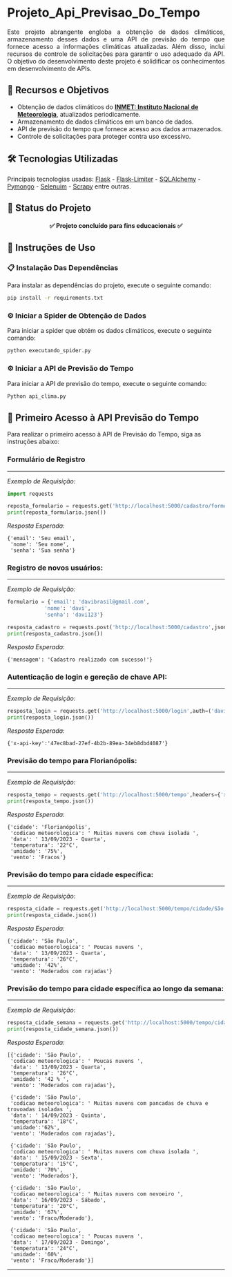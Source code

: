 # Projeto_Api_Previsao_Do_Tempo
<p align="justify">Este projeto abrangente engloba a obtenção de dados climáticos, armazenamento desses dados e uma API de previsão do tempo que fornece acesso a informações climáticas atualizadas. Além disso, inclui recursos de controle de solicitações para garantir o uso adequado da API. O objetivo do desenvolvimento deste projeto é solidificar os conhecimentos em desenvolvimento de APIs.</p>

## 🔗 Recursos e Objetivos
-  Obtenção de dados climáticos do **[INMET: Instituto Nacional de Meteorologia](https://portal.inmet.gov.br/)**, atualizados periodicamente.
- Armazenamento de dados climáticos em um banco de dados.
- API de previsão do tempo que fornece acesso aos dados armazenados.
- Controle de solicitações para proteger contra uso excessivo.

## 🛠️ Tecnologias Utilizadas
Principais tecnologias usadas:
[Flask](https://readthedocs.org/projects/flask/) - [Flask-Limiter](https://readthedocs.org/projects/flask/) -
[SQLAlchemy](https://readthedocs.org/projects/flask/) - [Pymongo](https://readthedocs.org/projects/flask/) - 
 [Selenuim](https://readthedocs.org/projects/flask/) -
[Scrapy](https://readthedocs.org/projects/flask/) entre outras.

## 📌 Status do Projeto
<h4 align="center"> 
	✅ Projeto concluído para fins educacionais ✅ 
</h4>


## 🔧 Instruções de Uso

### 📋 Instalação Das Dependências
Para instalar as dependências do projeto, execute o seguinte comando:
```bash
pip install -r requirements.txt
```
### ⚙️ Iniciar a Spider de Obtenção de Dados
Para iniciar a spider que obtém os dados climáticos, execute o seguinte comando:
```bash
python executando_spider.py
```

### ⚙️ Iniciar a API de Previsão do Tempo
Para iniciar a API de previsão do tempo, execute o seguinte comando:
```bash
Python api_clima.py
```
## 🚀 Primeiro Acesso à API Previsão do Tempo
Para realizar o primeiro acesso à API de Previsão do Tempo, siga as instruções abaixo:

### Formulário de Registro
_____
*Exemplo de Requisição:*

```python
import requests

reposta_formulario = requests.get('http://localhost:5000/cadastro/formulario')
print(reposta_formulario.json())
```
*Resposta Esperada:*
```
{'email': 'Seu email',
 'nome': 'Seu nome',
 'senha': 'Sua senha'}
```
### Registro de novos usuários:
____
*Exemplo de Requisição:*
```python
formulario = {'email': 'davibrasil@gmail.com',
            'nome': 'davi',
            'senha': 'davi123'}

resposta_cadastro = requests.post('http://localhost:5000/cadastro',json=formulario)
print(resposta_cadastro.json()) 
```
*Resposta Esperada:*
```
{'mensagem': 'Cadastro realizado com sucesso!'}
```

### Autenticação de login e gereção de chave API:
____
*Exemplo de Requisição:*
```python
resposta_login = requests.get('http://localhost:5000/login',auth=('davi','davi123'))
print(resposta_login.json())
```
*Resposta Esperada:*
```
{'x-api-key':'47ec8bad-27ef-4b2b-89ea-34eb8dbd4087'}
```

### Previsão do tempo para Florianópolis:
______
*Exemplo de Requisição:*
```python
resposta_tempo = requests.get('http://localhost:5000/tempo',headers={'x-api-key':'47ec8bad-27ef-4b2b-89ea-34eb8dbd4087'})
print(resposta_tempo.json())
```
*Resposta Esperada:*
```
{'cidade': 'Florianópolis',
 'codicao meteorologica': ' Muitas nuvens com chuva isolada ',
 'data': ' 13/09/2023 - Quarta',
 'temperatura': '22°C', 
 'umidade': '75%', 
 'vento': 'Fracos'}
```

### Previsão do tempo para cidade específica:
____
*Exemplo de Requisição:*
```python
resposta_cidade = requests.get('http://localhost:5000/tempo/cidade/São Paulo',headers={'x-api-key':'47ec8bad-27ef-4b2b-89ea-34eb8dbd4087'})
print(resposta_cidade.json())
```
*Resposta Esperada:*
```
{'cidade': 'São Paulo', 
 'codicao meteorologica': ' Poucas nuvens ', 
 'data': ' 13/09/2023 - Quarta',
 'temperatura': '26°C', 
 'umidade': '42%', 
 'vento': 'Moderados com rajadas'}
```

### Previsão do tempo para cidade específica ao longo da semana:
___
*Exemplo de Requisição:*
```python
resposta_cidade_semana = requests.get('http://localhost:5000/tempo/cidade/São Paulo/semana',headers={'x-api-key':'47ec8bad-27ef-4b2b-89ea-34eb8dbd4087'})
print(resposta_cidade_semana.json())
```
*Resposta Esperada:*
```
[{'cidade': 'São Paulo', 
 'codicao meteorologica': ' Poucas nuvens ', 
 'data': ' 13/09/2023 - Quarta', 
 'temperatura': '26°C', 
 'umidade': '42 % ', 
 'vento': 'Moderados com rajadas'},

 {'cidade': 'São Paulo', 
 'codicao meteorologica': ' Muitas nuvens com pancadas de chuva e trovoadas isoladas ', 
 'data': ' 14/09/2023 - Quinta', 
 'temperatura': '18°C', 
 'umidade':'62%', 
 'vento': 'Moderados com rajadas'}, 

 {'cidade': 'São Paulo', 
 'codicao meteorologica': ' Muitas nuvens com chuva isolada ', 
 'data': ' 15/09/2023 - Sexta', 
 'temperatura': '15°C', 
 'umidade': '70%', 
 'vento': 'Moderados'}, 

 {'cidade': 'São Paulo', 
 'codicao meteorologica': ' Muitas nuvens com nevoeiro ', 
 'data': ' 16/09/2023 - Sábado', 
 'temperatura': '20°C', 
 'umidade': '67%', 
 'vento': 'Fraco/Moderado'}, 

 {'cidade': 'São Paulo', 
 'codicao meteorologica': ' Poucas nuvens ', 
 'data': ' 17/09/2023 - Domingo', 
 'temperatura': '24°C', 
 'umidade': '60%', 
 'vento': 'Fraco/Moderado'}]
```
___
